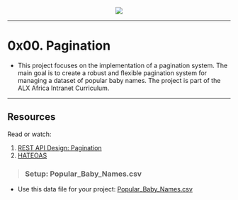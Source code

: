 <p align="center">
<img src ="https://images.pexels.com/photos/3861943/pexels-photo-3861943.jpeg?auto=compress&cs=tinysrgb&w=400">
</p>

---

# 0x00. Pagination

- This project focuses on the implementation of a pagination system. The main goal is to create a robust and flexible pagination system for managing a dataset of popular baby names. The project is part of the ALX Africa Intranet Curriculum.

---

## Resources

Read or watch:

1. [REST API Design: Pagination](https://www.moesif.com/blog/technical/api-design/REST-API-Design-Filtering-Sorting-and-Pagination/#pagination)
2. [HATEOAS](https://en.wikipedia.org/wiki/HATEOAS)

> ### Setup: Popular_Baby_Names.csv
- Use this data file for your project: [Popular_Baby_Names.csv](https://s3.amazonaws.com/alx-intranet.hbtn.io/uploads/misc/2020/5/7d3576d97e7560ae85135cc214ffe2b3412c51d7.csv?X-Amz-Algorithm=AWS4-HMAC-SHA256&X-Amz-Credential=AKIARDDGGGOUSBVO6H7D%2F20240131%2Fus-east-1%2Fs3%2Faws4_request&X-Amz-Date=20240131T223558Z&X-Amz-Expires=86400&X-Amz-SignedHeaders=host&X-Amz-Signature=1dc770746bf5c53bdb298dbebb6835b842e2b49c858b9e55367349a270923ab2)
